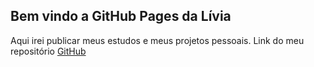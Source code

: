 ## Bem vindo a GitHub Pages da Lívia

Aqui irei publicar meus estudos e meus projetos pessoais.
Link do meu repositório [GitHub](https://github.com/liviatsantos)


